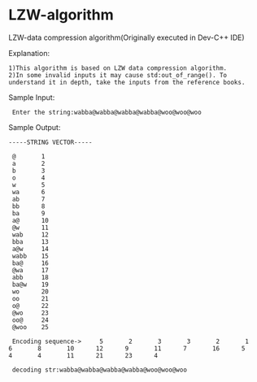 # LZW-algorithm
LZW-data compression algorithm(Originally executed in Dev-C++ IDE)

Explanation:
 
    1)This algorithm is based on LZW data compression algorithm.
    2)In some invalid inputs it may cause std:out_of_range(). To understand it in depth, take the inputs from the reference books.
    
Sample Input:
    
     Enter the string:wabba@wabba@wabba@wabba@woo@woo@woo
     
Sample Output:

    -----STRING VECTOR-----

     @       1
     a       2
     b       3
     o       4
     w       5
     wa      6
     ab      7
     bb      8
     ba      9
     a@      10
     @w      11
     wab     12
     bba     13
     a@w     14
     wabb    15
     ba@     16
     @wa     17
     abb     18
     ba@w    19
     wo      20
     oo      21
     o@      22
     @wo     23
     oo@     24
     @woo    25
     
     Encoding sequence->     5       2       3       3       2       1       6       8       10      12      9       11      7       16      5       4       4       11      21      23      4
     
     decoding str:wabba@wabba@wabba@wabba@woo@woo@woo
